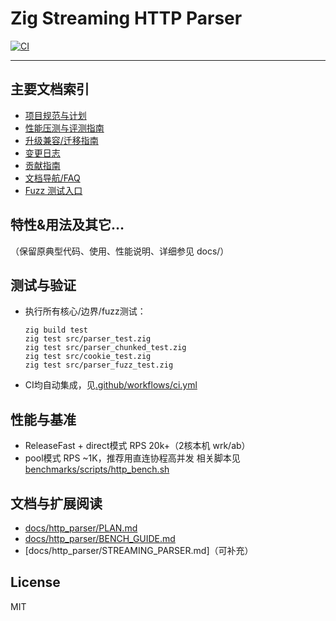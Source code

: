 # Zig Streaming HTTP Parser

[![CI](https://github.com/你的组织/你的仓库/actions/workflows/ci.yml/badge.svg)](https://github.com/你的组织/你的仓库/actions)

---

## 主要文档索引
- [项目规范与计划](docs/http_parser/PLAN.md)
- [性能压测与评测指南](docs/http_parser/BENCH_GUIDE.md)
- [升级兼容/迁移指南](docs/http_parser/UPGRADE_GUIDE.md)
- [变更日志](CHANGELOG.md)
- [贡献指南](CONTRIBUTING.md)
- [文档导航/FAQ](docs/http_parser/README.md)
- [Fuzz 测试入口](src/parser_fuzz_test.zig)

## 特性&用法及其它…
（保留原典型代码、使用、性能说明、详细参见 docs/）

## 测试与验证
- 执行所有核心/边界/fuzz测试：
  ```
  zig build test
  zig test src/parser_test.zig
  zig test src/parser_chunked_test.zig
  zig test src/cookie_test.zig
  zig test src/parser_fuzz_test.zig
  ```
- CI均自动集成，见[.github/workflows/ci.yml](.github/workflows/ci.yml)

## 性能与基准
- ReleaseFast + direct模式 RPS 20k+（2核本机 wrk/ab）
- pool模式 RPS ~1K，推荐用直连协程高并发
相关脚本见 [benchmarks/scripts/http_bench.sh](benchmarks/scripts/http_bench.sh)

## 文档与扩展阅读
- [docs/http_parser/PLAN.md](docs/http_parser/PLAN.md)
- [docs/http_parser/BENCH_GUIDE.md](docs/http_parser/BENCH_GUIDE.md)
- [docs/http_parser/STREAMING_PARSER.md]（可补充）

## License
MIT
